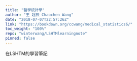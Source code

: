 ```yaml
---
title: "醫學統計學"
author: "王 超辰 Chaochen Wang"
date: "2018-07-07T22:57:26Z"
link: "https://bookdown.org/ccwang/medical_statistics6/"
toc_weight: "100%"
repo: "winterwang/LSHTMlearningnote"
pinned: false
---
```


在LSHTM的學習筆記
